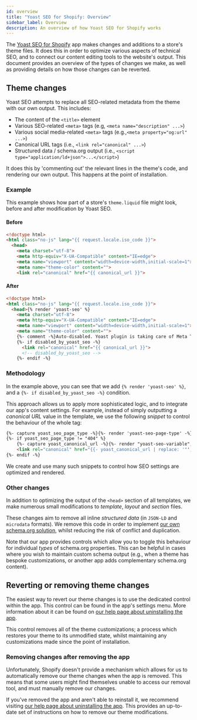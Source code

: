 ```yaml
---
id: overview
title: "Yoast SEO for Shopify: Overview"
sidebar_label: Overview
description: An overview of how Yoast SEO for Shopify works
---
```


The [Yoast SEO for Shopify](https://apps.shopify.com/yoast-seo) app makes changes and additions to a store's theme files. It does this in order to optimize various aspects of technical SEO, and to connect our content editing tools to the website's output.
This document provides an overview of the types of changes we make, as well as providing details on how those changes can be reverted.

## Theme changes

Yoast SEO attempts to replace all SEO-related metadata from the theme with our own output. This includes:

 - The content of the `<title>` element
 - Various SEO-related `<meta>` tags (e.g, `<meta name="description" ...>`)
 - Various social media-related `<meta>` tags (e.g.,`<meta property="og:url" ...>`)
 - Canonical URL tags (i.e., `<link rel="canonical" ...>`)
 - Structured data / schema.org output (i.e., `<script type="application/ld+json">...</script>`)

It does this by 'commenting out' the relevant lines in the theme's code, and rendering our own output. This happens at the point of installation.

### Example

This example shows how part of a store's `theme.liquid` file might look, before and after modification by Yoast SEO.

#### Before

```html
<!doctype html>
<html class="no-js" lang="{{ request.locale.iso_code }}">
  <head>
    <meta charset="utf-8">
    <meta http-equiv="X-UA-Compatible" content="IE=edge">
    <meta name="viewport" content="width=device-width,initial-scale=1">
    <meta name="theme-color" content="">
    <link rel="canonical" href="{{ canonical_url }}">
```

#### After

```html
<!doctype html>
<html class="no-js" lang="{{ request.locale.iso_code }}">
  <head>{% render 'yoast-seo' %}
    <meta charset="utf-8">
    <meta http-equiv="X-UA-Compatible" content="IE=edge">
    <meta name="viewport" content="width=device-width,initial-scale=1">
    <meta name="theme-color" content="">
    {%- comment -%}Auto-disabled. Yoast plugin is taking care of Meta Tags output.{%- endcomment -%}
    {%- if disabled_by_yoast_seo -%}
      <link rel="canonical" href="{{ canonical_url }}">
      <!-- disabled_by_yoast_seo -->
    {%- endif -%}
```

### Methodology

In the example above, you can see that we add `{% render 'yoast-seo' %}`, and a `{%- if disabled_by_yoast_seo -%}` condition.

This approach allows us to apply more sophisticated logic, and to integrate our app's content settings. For example, instead of simply outputting a _canonical URL_ value in the template, we use the following _snippet_ to control the behaviour of the whole tag:

```html
{%- capture yoast_seo_page_type -%}{%- render 'yoast-seo-page-type' -%}{%- endcapture -%}
{%- if yoast_seo_page_type != "404" %}
	{%- capture yoast_canonical_url -%}{%- render "yoast-seo-variable", variable: "canonical_url" -%}{%- endcapture -%}
	<link rel="canonical" href="{{- yoast_canonical_url | replace: '"', '&#34;' -}}"/>
{%- endif -%}
```

We create and use many such snippets to control how SEO settings are optimized and rendered.

### Other changes

In addition to optimizing the output of the `<head>` section of all templates, we make numerous small modifications to _template_, _layout_ and _section_ files.

These changes aim to remove all inline _structured data_ (in `JSON-LD` and `microdata` formats). We remove this code in order to implement [our own schema.org solution](https://developer.yoast.com/features/schema/plugins/yoast-seo-shopify), whilst reducing the risk of conflict and duplication.

Note that our app provides controls which allow you to toggle this behaviour for individual _types_ of schema.org properties. This can be helpful in cases where you wish to maintain custom schema output (e.g., when a theme has bespoke customizations, or another app adds complementary schema.org content).

## Reverting or removing theme changes

The easiest way to revert our theme changes is to use the dedicated control within the app. This control can be found in the app's settings menu.
More information about it can be found on [our help page about uninstalling the app](https://yoa.st/shopify72).

This control removes all of the theme customizations; a process which restores your theme to its unmodified state, whilst maintaining any customizations made since the point of installation.

### Removing changes after removing the app

Unfortunately, Shopify doesn't provide a mechanism which allows for us to automatically remove our theme changes when the app is removed. This means that some users might find themselves unable to access our removal tool, and must manually remove our changes.

If you've removed the app and aren't able to reinstall it, we recommend visiting [our help page about uninstalling the app](https://yoa.st/shopify72). This provides an up-to-date set of instructions on how to remove our theme modifications.
